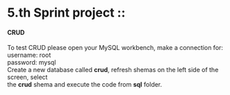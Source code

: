 # 5.th Sprint project :: 
#### CRUD
To test CRUD please open your MySQL workbench, make a connection for:<br>
username: root<br>
password: mysql<br>
Create a new database called <b>crud</b>, refresh shemas on the left side of the screen, select<br>
the <b>crud</b> shema and execute the code from <b>sql</b> folder.
